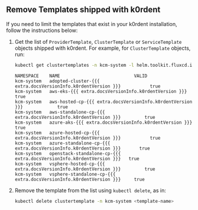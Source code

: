 ## Remove Templates shipped with k0rdent

If you need to limit the templates that exist in your k0rdent installation, follow the instructions below:

1. Get the list of `ProviderTemplate`, `ClusterTemplate` or `ServiceTemplate` objects shipped with k0rdent. For example,
for `ClusterTemplate` objects, run:

    ```bash
    kubectl get clustertemplates -n kcm-system -l helm.toolkit.fluxcd.io/name=kcm-templates
    ```
    ```console
    NAMESPACE    NAME                            VALID
    kcm-system   adopted-cluster-{{{ extra.docsVersionInfo.k0rdentVersion }}}           true
    kcm-system   aws-eks-{{{ extra.docsVersionInfo.k0rdentVersion }}}                   true
    kcm-system   aws-hosted-cp-{{{ extra.docsVersionInfo.k0rdentVersion }}}             true
    kcm-system   aws-standalone-cp-{{{ extra.docsVersionInfo.k0rdentVersion }}}         true
    kcm-system   azure-aks-{{{ extra.docsVersionInfo.k0rdentVersion }}}                 true
    kcm-system   azure-hosted-cp-{{{ extra.docsVersionInfo.k0rdentVersion }}}           true
    kcm-system   azure-standalone-cp-{{{ extra.docsVersionInfo.k0rdentVersion }}}       true
    kcm-system   openstack-standalone-cp-{{{ extra.docsVersionInfo.k0rdentVersion }}}   true
    kcm-system   vsphere-hosted-cp-{{{ extra.docsVersionInfo.k0rdentVersion }}}         true
    kcm-system   vsphere-standalone-cp-{{{ extra.docsVersionInfo.k0rdentVersion }}}     true
    ```

2. Remove the template from the list using `kubectl delete`, as in:

    ```bash
    kubectl delete clustertemplate -n kcm-system <template-name>
    ```